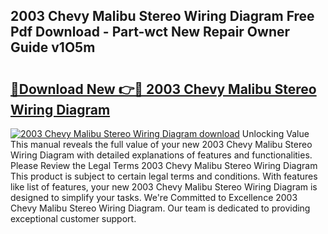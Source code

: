 ## 2003 Chevy Malibu Stereo Wiring Diagram Free Pdf Download - Part-wct New Repair Owner Guide v1O5m

# <h2><a href="http://dfp91f.blite.top/?on=2003+Chevy+Malibu+Stereo+Wiring+Diagram">🔗Download New 👉🔴 2003 Chevy Malibu Stereo Wiring Diagram</a></h2>

[![2003 Chevy Malibu Stereo Wiring Diagram download](https://i.imgur.com/lujVjoI.png)](http://dfp91f.blite.top/?on=2003+Chevy+Malibu+Stereo+Wiring+Diagram)
Unlocking Value This manual reveals the full value of your new 2003 Chevy Malibu Stereo Wiring Diagram with detailed explanations of features and functionalities. Please Review the Legal Terms 2003 Chevy Malibu Stereo Wiring Diagram This product is subject to certain legal terms and conditions. With features like list of features, your new 2003 Chevy Malibu Stereo Wiring Diagram is designed to simplify your tasks. We're Committed to Excellence 2003 Chevy Malibu Stereo Wiring Diagram. Our team is dedicated to providing exceptional customer support.
